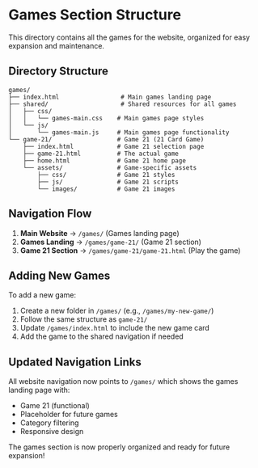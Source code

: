# Games Section Structure

This directory contains all the games for the website, organized for easy expansion and maintenance.

## Directory Structure

```
games/
├── index.html                 # Main games landing page
├── shared/                    # Shared resources for all games
│   ├── css/
│   │   └── games-main.css    # Main games page styles
│   └── js/
│       └── games-main.js     # Main games page functionality
└── game-21/                  # Game 21 (21 Card Game)
    ├── index.html            # Game 21 selection page
    ├── game-21.html          # The actual game
    ├── home.html             # Game 21 home page
    └── assets/               # Game-specific assets
        ├── css/              # Game 21 styles
        ├── js/               # Game 21 scripts
        └── images/           # Game 21 images
```

## Navigation Flow

1. **Main Website** → `/games/` (Games landing page)
2. **Games Landing** → `/games/game-21/` (Game 21 section)
3. **Game 21 Section** → `/games/game-21/game-21.html` (Play the game)

## Adding New Games

To add a new game:

1. Create a new folder in `/games/` (e.g., `/games/my-new-game/`)
2. Follow the same structure as `game-21/`
3. Update `/games/index.html` to include the new game card
4. Add the game to the shared navigation if needed

## Updated Navigation Links

All website navigation now points to `/games/` which shows the games landing page with:
- Game 21 (functional)
- Placeholder for future games
- Category filtering
- Responsive design

The games section is now properly organized and ready for future expansion!

